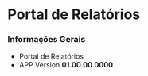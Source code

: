 # Portal de Relatórios

### Informações Gerais

- Portal de Relatórios
- APP Version **01.00.00.0000**